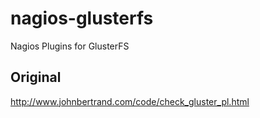 nagios-glusterfs
================

Nagios Plugins for GlusterFS

Original
--------
http://www.johnbertrand.com/code/check_gluster_pl.html
